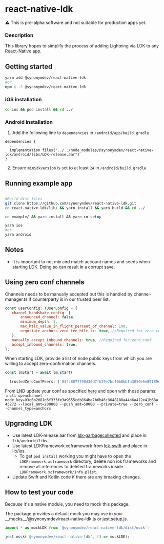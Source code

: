 # react-native-ldk

:warning: This is pre-alpha software and not suitable for production apps yet.


### Description
This library hopes to simplify the process of adding Lightning via LDK to any React-Native app.

## Getting started

```bash
yarn add @synonymdev/react-native-ldk
#or
npm i -S @synonymdev/react-native-ldk
````

### iOS installation
```bash
cd ios && pod install && cd ../
````

### Android installation
1. Add the following line to `dependencies` in `/android/app/build.gradle`
```
dependencies {
  ...
  implementation files("../../node_modules/@synonymdev/react-native-ldk/android/libs/LDK-release.aar")
}
```
2. Ensure `minSdkVersion` is set to at least `24` in `/android/build.gradle`


## Running example app
```bash

#Build dist files
git clone https://github.com/synonymdev/react-native-ldk.git
cd react-native-ldk/lib/ && yarn install && yarn build && cd ../

cd example/ && yarn install && yarn rn-setup

yarn ios
#or
yarn android
```

## Notes
 - It is important to not mix and match account names and seeds when starting LDK. Doing so can result in a corrupt save.

 ## Using zero conf channels
 Channels needs to be manually accepted but this is handled by channel-manager.ts if counterparty is in our trusted peer list.
 ```javascript
 const userConfig: TUserConfig = {
	channel_handshake_config: {
		announced_channel: false,
		minimum_depth: 1,
		max_htlc_value_in_flight_percent_of_channel: 100,
		negotiate_anchors_zero_fee_htlc_tx: true, //Required for zero conf
	},
	manually_accept_inbound_channels: true, //Required for zero conf
	accept_inbound_channels: true,
};
 ```
When starting LDK, provide a list of node public keys from which you are willing to accept zero-confirmation channels.

```javascript
const lmStart = await lm.start(
  ...
  trustedZeroConfPeers: ['03fc8877790430d7fb29e7bcf6b8bbfa3050e5e89189e27f97300e8a1e9ce589a3']
```

From LND update your conf as specified [here](https://github.com/lightningnetwork/lnd/blob/master/docs/zero_conf_channels.md) and open with these params:
 `lncli openchannel --node_key=03c6b2081d6f333fe3a9655cdb864be7b6b46c8648188a44b6a412e41b63a43272 --local_amt=200000 --push_amt=50000 --private=true --zero_conf --channel_type=anchors`

## Upgrading LDK
- Use latest LDK-release.aar from [ldk-garbagecollected](https://github.com/lightningdevkit/ldk-garbagecollected/releases) and place in `lib/android/libs`.
- Use latest LDKFramework.xcframework from [ldk-swift](https://github.com/lightningdevkit/ldk-swift/releases) and place in lib/ios.
  - To get `pod install` working you might have to open the `LDKFramework.xcframework` directory, delete non ios frameworks and remove all references to deleted frameworks inside `LDKFramework.xcframework/Info.plist`.
- Update Swift and Kotlin code if there are any breaking changes.

## How to test your code

Because it's a native module, you need to mock this package.

The package provides a default mock you may use in your \_\_mocks\_\_/@synonymdev/react-native-ldk.js or jest.setup.js.

```ts
import * as mockLDK from '@synonymdev/react-native-ldk/dist/mock';

jest.mock('@synonymdev/react-native-ldk', () => mockLDK);
```
